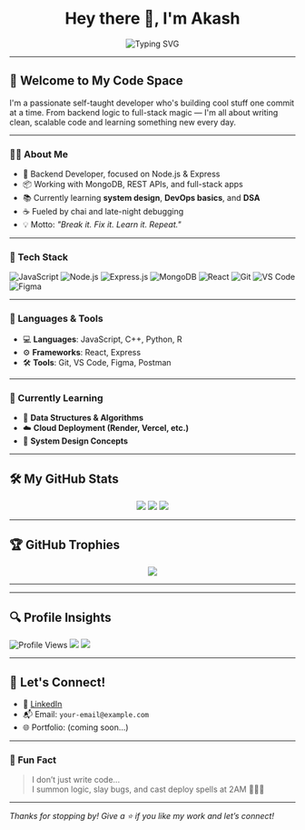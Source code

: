 <h1 align="center">Hey there 👋, I'm Akash</h1>

<p align="center">
  <img src="https://readme-typing-svg.herokuapp.com?font=Fira+Code&size=24&pause=1000&center=true&vCenter=true&width=480&lines=FullStack+Developer+%7C+MERN+Stack;Chai+%E2%98%95+Fueled+Backend+Ninja;Code.+Debug.+Repeat.+%F0%9F%92%BB;Let's+Build+Something+Cool+Together!" alt="Typing SVG" />
</p>

---

## 👋 Welcome to My Code Space

I'm a passionate self-taught developer who's building cool stuff one commit at a time. From backend logic to full-stack magic — I'm all about writing clean, scalable code and learning something new every day.

---

### 👨‍💻 About Me

- 🔧 Backend Developer, focused on Node.js & Express
- 📦 Working with MongoDB, REST APIs, and full-stack apps
- 📚 Currently learning **system design**, **DevOps basics**, and **DSA**
- ☕ Fueled by chai and late-night debugging
- 💡 Motto: *"Break it. Fix it. Learn it. Repeat."*

---

### 🚀 Tech Stack

![JavaScript](https://img.shields.io/badge/-JavaScript-F7DF1E?style=flat&logo=javascript&logoColor=black)
![Node.js](https://img.shields.io/badge/-Node.js-339933?style=flat&logo=node.js&logoColor=white)
![Express.js](https://img.shields.io/badge/-Express.js-000000?style=flat&logo=express)
![MongoDB](https://img.shields.io/badge/-MongoDB-47A248?style=flat&logo=mongodb&logoColor=white)
![React](https://img.shields.io/badge/-React-61DAFB?style=flat&logo=react&logoColor=black)
![Git](https://img.shields.io/badge/-Git-F05032?style=flat&logo=git&logoColor=white)
![VS Code](https://img.shields.io/badge/-VSCode-007ACC?style=flat&logo=visual-studio-code)
![Figma](https://img.shields.io/badge/-Figma-F24E1E?style=flat&logo=figma&logoColor=white)

---

### 🧰 Languages & Tools

- 💻 **Languages**: JavaScript, C++, Python, R  
- ⚙️ **Frameworks**: React, Express  
- 🛠️ **Tools**: Git, VS Code, Figma, Postman  

---

### 🌱 Currently Learning

- 🔁 **Data Structures & Algorithms**  
- ☁️ **Cloud Deployment (Render, Vercel, etc.)**  
- 🧩 **System Design Concepts**

---

## 🛠️ My GitHub Stats

<p align="center">
  <img src="https://github-readme-stats.vercel.app/api?username=Akash-Munda&show_icons=true&theme=tokyonight&hide=issues&count_private=true" />
  <img src="https://github-readme-streak-stats.herokuapp.com?user=Akash-Munda&theme=tokyonight" />
  <img src="https://github-readme-stats.vercel.app/api/top-langs/?username=Akash-Munda&layout=compact&theme=tokyonight" />
</p>

---

## 🏆 GitHub Trophies

<p align="center">
  <img src="https://github-profile-trophy.vercel.app/?username=Akash-Munda&theme=onedark&no-bg=true&no-frame=true" />
</p>

---



---

## 🔍 Profile Insights

<p>
  <img src="https://komarev.com/ghpvc/?username=Akash-Munda&color=blueviolet" alt="Profile Views" />
  <img src="https://img.shields.io/github/followers/Akash-Munda?color=black&style=flat&logo=github&logoColor=white" />
  <img src="https://img.shields.io/github/stars/Akash-Munda/Akash-Munda?color=black&style=flat&logo=github&logoColor=white" />
</p>

---

## 🤝 Let's Connect!

- 💼 [LinkedIn](https://www.linkedin.com/in/akash-kumar-munda-56a12a275)
- 📬 Email: `your-email@example.com`
- 🌐 Portfolio: (coming soon...)

---

### 🧠 Fun Fact

> I don’t just write code...  
> I summon logic, slay bugs, and cast deploy spells at 2AM 🧙‍♂️✨

---

_Thanks for stopping by! Give a ⭐ if you like my work and let’s connect!_
